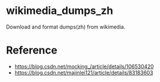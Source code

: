 # wikimedia_dumps_zh
Download and format dumps(zh) from wikimedia.

# Reference
* https://blog.csdn.net/mocking_/article/details/106530420
* https://blog.csdn.net/majinlei121/article/details/83183603
